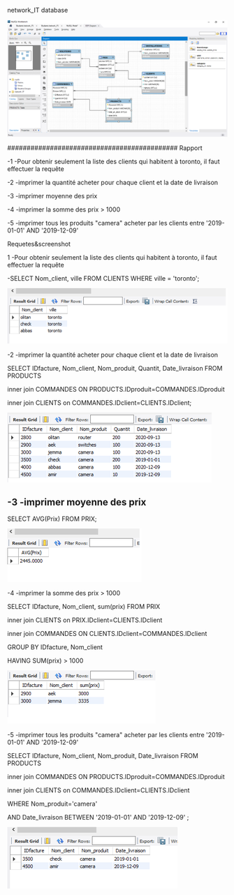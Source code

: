 
network_IT database

![](images/BD.png)






############################################
Rapport

-1 -Pour obtenir seulement la liste des clients qui habitent à toronto, il faut effectuer la requête 

-2 -imprimer la quantité acheter pour chaque client et la date de livraison

-3 -imprimer moyenne des prix

-4 -imprimer la somme des prix > 1000

-5 -imprimer tous les produits "camera" acheter par les clients entre '2019-01-01' AND '2019-12-09'


Requetes&screenshot

1 -Pour obtenir seulement la liste des clients qui habitent à toronto, il faut effectuer la requête 

   -SELECT Nom_client, ville FROM CLIENTS WHERE ville = 'toronto';
   
![](images/r1.png)


-2 -imprimer la quantité acheter pour chaque client et la date de livraison

SELECT IDfacture, Nom_client, Nom_produit, Quantit, Date_livraison FROM PRODUCTS

inner join COMMANDES ON PRODUCTS.IDproduit=COMMANDES.IDproduit

inner join CLIENTS on COMMANDES.IDclient=CLIENTS.IDclient;

![](images/r2.png)


-3 -imprimer moyenne des prix
---
SELECT AVG(Prix) FROM PRIX;

![](images/r3.png)


 -4 -imprimer la somme des prix > 1000

SELECT IDfacture, Nom_client,  sum(prix) FROM PRIX

inner join CLIENTS on PRIX.IDclient=CLIENTS.IDclient

inner join COMMANDES ON CLIENTS.IDclient=COMMANDES.IDclient 

GROUP BY IDfacture, Nom_client

HAVING SUM(prix) > 1000

![](images/r4.png)



  -5 -imprimer tous les produits  "camera" acheter par les clients entre '2019-01-01' AND '2019-12-09'

SELECT IDfacture, Nom_client, Nom_produit, Date_livraison FROM PRODUCTS

inner join COMMANDES ON PRODUCTS.IDproduit=COMMANDES.IDproduit

inner join CLIENTS on COMMANDES.IDclient=CLIENTS.IDclient

WHERE Nom_produit='camera' 

AND Date_livraison BETWEEN '2019-01-01' AND '2019-12-09' ;


![](images/r5.png)











